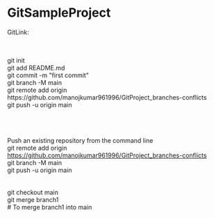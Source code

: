 # GitSampleProject

GitLink: <br />

 <br />
 <br />
  git init   <br />
  git add README.md   <br />
  git commit -m "first commit"   <br />
  git branch -M main   <br />
  git remote add origin https://github.com/manojkumar961996/GitProject_branches-conflicts   <br />
  git push -u origin main   <br />
<br /><br /><br />
  
Push an existing repository from the command line  <br />
  git remote add origin https://github.com/manojkumar961996/GitProject_branches-conflicts <br />
  git branch -M main   <br />
  git push -u origin main   <br />
  <br /><br />
  git checkout main  <br />
  git merge branch1 <br />  # To merge branch1 into main
